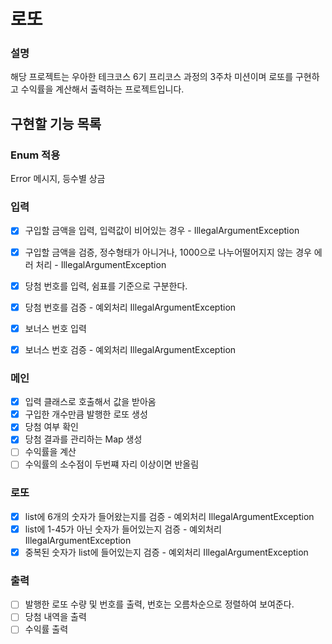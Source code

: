 # 로또

### 설명
해당 프로젝트는 우아한 테크코스 6기 프리코스 과정의 3주차 미션이며 로또를 구현하고 수익률을 계산해서 출력하는 프로젝트입니다.

##  구현할 기능 목록

### Enum 적용 
Error 메시지, 등수별 상금

### 입력
- [x] 구입할 금액을 입력, 입력값이 비어있는 경우 - IllegalArgumentException
- [x] 구입할 금액을 검증, 정수형태가 아니거나, 1000으로 나누어떨어지지 않는 경우 에러 처리 - IllegalArgumentException

- [x] 당첨 번호를 입력, 쉼표를 기준으로 구분한다.
- [x] 당첨 번호를 검증 - 예외처리 IllegalArgumentException

- [x] 보너스 번호 입력
- [x] 보너스 번호 검증 - 예외처리 IllegalArgumentException 

### 메인
- [x] 입력 클래스로 호출해서 값을 받아옴
- [x] 구입한 개수만큼 발행한 로또 생성
- [x] 당첨 여부 확인
- [x] 당첨 결과를 관리하는 Map 생성
- [ ] 수익률을 계산
- [ ] 수익률의 소수점이 두번쨰 자리 이상이면 반올림

### 로또
- [x] list에 6개의 숫자가 들어왔는지를 검증 - 예외처리 IllegalArgumentException
- [x] list에 1-45가 아닌 숫자가 들어있는지 검증 - 예외처리 IllegalArgumentException
- [x] 중복된 숫자가 list에 들어있는지 검증 - 예외처리 IllegalArgumentException

### 출력
- [ ] 발행한 로또 수량 및 번호를 출력, 번호는 오름차순으로 정렬하여 보여준다.
- [ ] 당첨 내역을 출력
- [ ] 수익률 출력